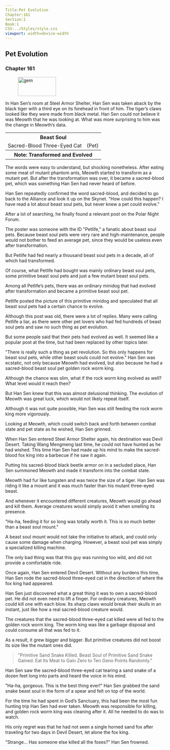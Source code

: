 ```yaml
---
Title:Pet Evolution 
Chapter:161 
Section:1 
Book:1 
CSS:../Styles/style.css 
viewport: width=device-width
---
```

  
## Pet Evolution
### Chapter 161
  
<figure>
	<img src="../Images/gem.gif" alt="gem" id="gem" width="120" height="60" />
</figure>
  

  
In Han Sen’s room at Steel Armor Shelter, Han Sen was taken aback by the black tiger with a third eye on its forehead in front of him. The tiger’s claws looked like they were made from black metal. Han Sen could not believe it was Meowth that he was looking at. What was more surprising to him was the change in Meowth’s data.

<div class="tables">
	<table class="beast">
		<tr>
			<th colspan="2">Beast Soul</th>
		</tr><tr>
			<td>Sacred-Blood Three-Eyed Cat</td>
			<td>(Pet)</td>
		</tr><tr>
			<th class="note" colspan="2">Note: Transformed and Evolved</th>
		</tr>
	</table>
	<!--Type of Beast Soul of Sacred-Blood Three-Eyed Cat: Pet (Transformed and Evolved).-->
</div> 


The words were easy to understand, but shocking nonetheless. After eating some meat of mutant phantom ants, Meowth started to transform as a mutant pet. But after the transformation was over, it became a sacred-blood pet, which was something Han Sen had never heard of before.

Han Sen repeatedly confirmed the word sacred-blood, and decided to go back to the Alliance and look it up on the Skynet. "How could this happen? I have read a lot about beast soul pets, but never knew a pet could evolve."

After a lot of searching, he finally found a relevant post on the Polar Night Forum.

The poster was someone with the ID "Petlife," a fanatic about beast soul pets. Because beast soul pets were very rare and high-maintenance, people would not bother to feed an average pet, since they would be useless even after transformation.

But Petlife had fed nearly a thousand beast soul pets in a decade, all of which had transformed.

Of course, what Petlife had bought was mainly ordinary beast soul pets, some primitive beast soul pets and just a few mutant beast soul pets.

Among all Petlife’s pets, there was an ordinary minidog that had evolved after transformation and became a primitive beast soul pet.

Petlife posted the picture of this primitive minidog and speculated that all beast soul pets had a certain chance to evolve.

Although this post was old, there were a lot of replies. Many were calling Petlife a liar, as there were other pet lovers who had fed hundreds of beast soul pets and saw no such thing as pet evolution.

But some people said that their pets had evolved as well. It seemed like a popular post at the time, but had been replaced by other topics later.

"There is really such a thing as pet revolution. So this only happens for beast soul pets, while other beast souls could not evolve." Han Sen was ecstatic, not only because Meowth had evolved, but also because he had a sacred-blood beast soul pet golden rock worm king.

Although the chance was slim, what if the rock worm king evolved as well? What level would it reach then?

But Han Sen knew that this was almost delusional thinking. The evolution of Meowth was great luck, which would not likely repeat itself.

Although it was not quite possible, Han Sen was still feeding the rock worm king more vigorously.

Looking at Meowth, which could switch back and forth between combat state and pet state as he wished, Han Sen grinned.

When Han Sen entered Steel Armor Shelter again, his destination was Devil Desert. Taking Wang Mengmeng last time, he could not have hunted as he had wished. This time Han Sen had made up his mind to make the sacred-blood fox king into a barbecue if he saw it again.

Putting his sacred-blood black beetle armor on in a secluded place, Han Sen summoned Meowth and made it transform into the combat state.

Meowth had fur like tungsten and was twice the size of a tiger. Han Sen was riding it like a mount and it was much faster than his mutant three-eyed beast.

And whenever it encountered different creatures, Meowth would go ahead and kill them. Average creatures would simply avoid it when smelling its presence.

"Ha-ha, feeding it for so long was totally worth it. This is so much better than a beast soul mount."

A beast soul mount would not take the initiative to attack, and could only cause some damage when charging. However, a beast soul pet was simply a specialized killing machine.

The only bad thing was that this guy was running too wild, and did not provide a comfortable ride.

Once again, Han Sen entered Devil Desert. Without any burdens this time, Han Sen rode the sacred-blood three-eyed cat in the direction of where the fox king had appeared.

Han Sen just discovered what a great thing it was to own a sacred-blood pet. He did not even need to lift a finger. For ordinary creatures, Meowth could kill one with each blow. Its sharp claws would break their skulls in an instant, just like how a real sacred-blood creature would.

The creatures that the sacred-blood three-eyed cat killed were all fed to the golden rock worm king. The worm king was like a garbage disposal and could consume all that was fed to it.

As a result, it grew bigger and bigger. But primitive creatures did not boost its size like the mutant ones did.

> "Primitive Sand Snake Killed. Beast Soul of Primitive Sand Snake Gained. Eat Its Meat to Gain Zero to Ten Geno Points Randomly."

Han Sen saw the sacred-blood three-eyed cat tearing a sand snake of a dozen feet long into parts and heard the voice in his mind.

"Ha-ha, gorgeous. This is the best thing ever!" Han Sen grabbed the sand snake beast soul in the form of a spear and felt on top of the world.

For the time he had spent in God’s Sanctuary, this had been the most fun hunting trip Han Sen had ever taken. Meowth was responsible for killing, and golden rock worm king was cleaning after it. All he needed to do was to watch.

His only regret was that he had not seen a single horned sand fox after traveling for two days in Devil Desert, let alone the fox king.

"Strange… Has someone else killed all the foxes?" Han Sen frowned.